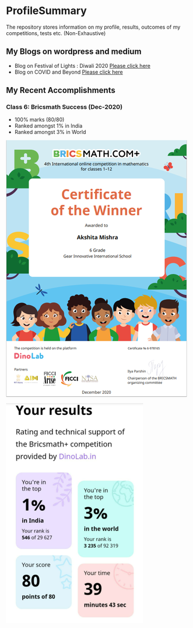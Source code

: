 # ProfileSummary

The repository stores information on my profile, results, outcomes of my competitions, tests etc. (Non-Exhaustive)

## My Blogs on wordpress and medium

- Blog on Festival of Lights : Diwali 2020 [Please click here](https://thinktoinnovate.wordpress.com/2020/12/15/happy-diwali-2020-festival-of-lights/)
- Blog on COVID and Beyond [Please click here](https://thinktoinnovate.wordpress.com/2020/05/29/covid-and-beyond/)


## My Recent Accomplishments

### Class 6: Bricsmath Success (Dec-2020)

- 100% marks (80/80)
- Ranked amongst 1% in India
- Ranked amongst 3% in World

![Image1](/images/Image1.png)

![Image2](/images/Image2.png)


